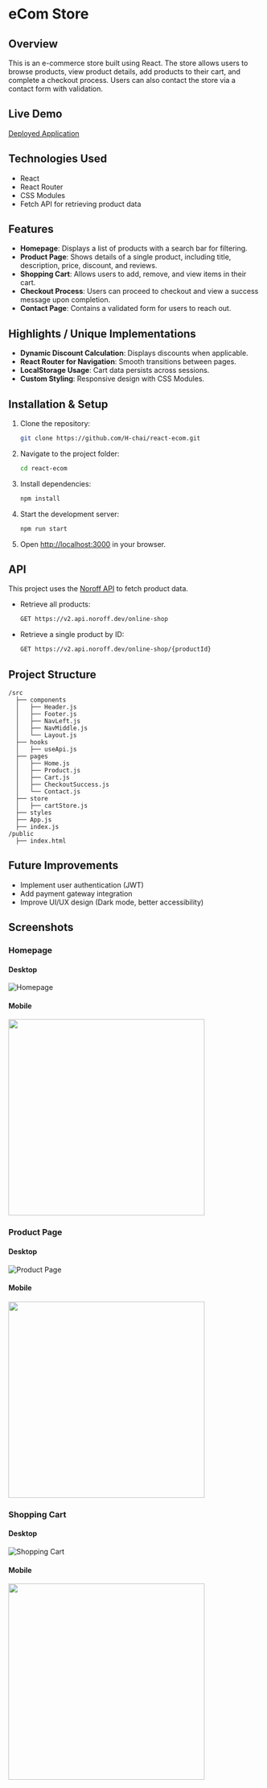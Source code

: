 # eCom Store

## Overview

This is an e-commerce store built using React. The store allows users to browse products, view product details, add products to their cart, and complete a checkout process. Users can also contact the store via a contact form with validation.

## Live Demo

[Deployed Application](https://reactecom-project.netlify.app/)

## Technologies Used

- React
- React Router
- CSS Modules
- Fetch API for retrieving product data

## Features

- **Homepage**: Displays a list of products with a search bar for filtering.
- **Product Page**: Shows details of a single product, including title, description, price, discount, and reviews.
- **Shopping Cart**: Allows users to add, remove, and view items in their cart.
- **Checkout Process**: Users can proceed to checkout and view a success message upon completion.
- **Contact Page**: Contains a validated form for users to reach out.

## Highlights / Unique Implementations

- **Dynamic Discount Calculation**: Displays discounts when applicable.
- **React Router for Navigation**: Smooth transitions between pages.
- **LocalStorage Usage**: Cart data persists across sessions.
- **Custom Styling**: Responsive design with CSS Modules.

## Installation & Setup

1. Clone the repository:
   ```sh
   git clone https://github.com/H-chai/react-ecom.git
   ```
2. Navigate to the project folder:
   ```sh
   cd react-ecom
   ```
3. Install dependencies:
   ```sh
   npm install
   ```
4. Start the development server:
   ```sh
   npm run start
   ```
5. Open [http://localhost:3000](http://localhost:3000) in your browser.

## API

This project uses the [Noroff API](https://v2.api.noroff.dev/online-shop) to fetch product data.

- Retrieve all products:
  ```sh
  GET https://v2.api.noroff.dev/online-shop
  ```
- Retrieve a single product by ID:
  ```sh
  GET https://v2.api.noroff.dev/online-shop/{productId}
  ```

## Project Structure

```
/src
  ├── components
  │   ├── Header.js
  │   ├── Footer.js
  │   ├── NavLeft.js
  │   ├── NavMiddle.js
  │   └── Layout.js
  ├── hooks
  │   ├── useApi.js
  ├── pages
  │   ├── Home.js
  │   ├── Product.js
  │   ├── Cart.js
  │   ├── CheckoutSuccess.js
  │   └── Contact.js
  ├── store
  │   ├── cartStore.js
  ├── styles
  ├── App.js
  ├── index.js
/public
  ├── index.html
```

## Future Improvements

- Implement user authentication (JWT)
- Add payment gateway integration
- Improve UI/UX design (Dark mode, better accessibility)

## Screenshots

### Homepage

#### Desktop

![Homepage](screenshots/homepage.png)

#### Mobile

<img src="screenshots/homepage-mobile.png" width="390px">

### Product Page

#### Desktop

![Product Page](screenshots/product-page.png)

#### Mobile

<img src="screenshots/product-page-mobile.png" width="390px">

### Shopping Cart

#### Desktop

![Shopping Cart](screenshots/cart.png)

#### Mobile

<img src="screenshots/cart-mobile.png" width="390px">
